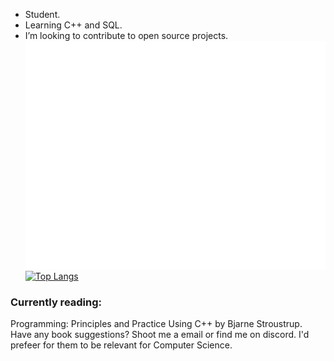 - Student.
- Learning C++ and SQL.
- I’m looking to contribute to open source projects.<br />
![Metrics](https://github.com/Branel/Branel/blob/main/github-metrics.svg) <br />
[![Top Langs](https://github-readme-stats.vercel.app/api/top-langs/?username=branel&theme=dark&layout=compact)](https://github.com/anuraghazra/github-readme-stats) <br />

 <h3>Currently reading:</h3>Programming: Principles and Practice Using C++ by Bjarne Stroustrup.<br />
 Have any book suggestions? Shoot me a email or find me on discord. I'd prefeer for them to be relevant for Computer Science.




